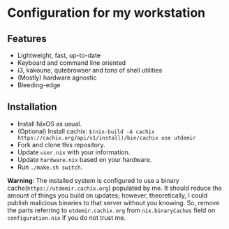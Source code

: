 # Configuration for my workstation

## Features

* Lightweight, fast, up-to-date
* Keyboard and command line oriented
* i3, kakoune, qutebrowser and tons of shell utilities
* (Mostly) hardware agnostic
* Bleeding-edge

## Installation

* Install NixOS as usual.
* (Optional) Install cachix: `$(nix-build -A cachix https://cachix.org/api/v1/install)/bin/cachix use utdemir`
* Fork and clone this repository.
* Update `user.nix` with your information.
* Update `hardware.nix` based on your hardware.
* Run `./make.sh switch`.

**Warning**: The installed system is configured to use a
binary cache(`https://utdemir.cachix.org`) populated
by me. It should reduce the amount of things you build
on updates; however, theoretically, I could publish
malicious binaries to that server without you knowing.
So, remove the parts referring to `utdemir.cachix.org`
from `nix.binaryCaches` field on `configuration.nix` if
you do not trust me.

